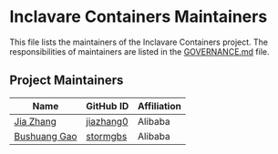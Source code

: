 # Inclavare Containers Maintainers

This file lists the maintainers of the Inclavare Containers project. The responsibilities of maintainers are listed in the [GOVERNANCE.md](GOVERNANCE.md) file.

## Project Maintainers

| Name | GitHub ID | Affiliation |
| ---- | --------- | ----------- |
| [Jia Zhang](mailto:zhang.jia@linux.alibaba.com) | [jiazhang0](https://github.com/jiazhang0) | Alibaba |
| [Bushuang Gao](mailto:stormgbs@gmail.com) | [stormgbs](https://github.com/stormgbs) | Alibaba |
